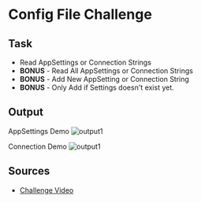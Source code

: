 # Config File Challenge

## Task

- Read AppSettings or Connection Strings
- **BONUS** - Read All AppSettings or Connection Strings
- **BONUS** - Add New AppSetting or Connection String
- **BONUS** - Only Add if Settings doesn't exist yet.

## Output

AppSettings Demo
![output1](https://github.com/jscastanos/TCWeeklyChallenges/blob/master/5%20-%20Config%20File/output1.gif)

Connection Demo
![output1](https://github.com/jscastanos/TCWeeklyChallenges/blob/master/5%20-%20Config%20File/output2.gif)

## Sources

- [Challenge Video](https://www.youtube.com/watch?v=8BFIT29asSY&list=PLLWMQd6PeGY1VcJGocm1wwtFCZUrh2sc9&index=5)
